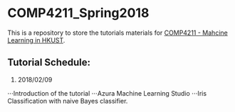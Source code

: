 # COMP4211_Spring2018
This is a repository to store the tutorials materials for [COMP4211 - Mahcine Learning in HKUST](https://course.cse.ust.hk/comp4211/).

**Tutorial Schedule**:
---
1. 2018/02/09

⋅⋅⋅Introduction of the tutorial
⋅⋅⋅Azura Machine Learning Studio
⋅⋅⋅Iris Classification with naive Bayes classifier.
